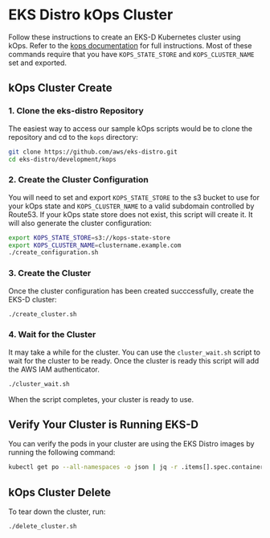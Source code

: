 # EKS Distro kOps Cluster

Follow these instructions to create an EKS-D Kubernetes cluster using
kOps.  Refer to the [kops documentation](https://kops.sigs.k8s.io/getting_started/aws/)
for full instructions.  Most of these commands require that you have
`KOPS_STATE_STORE` and `KOPS_CLUSTER_NAME` set and exported.

## kOps Cluster Create

### 1. Clone the eks-distro Repository
The easiest way to access our sample kOps scripts would be to clone the
repository and cd to the `kops` directory:
```bash
git clone https://github.com/aws/eks-distro.git
cd eks-distro/development/kops 
```

### 2. Create the Cluster Configuration
You will need to set and export `KOPS_STATE_STORE` to the s3 bucket to use for
your kOps state and `KOPS_CLUSTER_NAME` to a valid subdomain controlled by Route53.
If your kOps state store does not exist, this script will create it. It will
also generate the cluster configuration:
```bash
export KOPS_STATE_STORE=s3://kops-state-store
export KOPS_CLUSTER_NAME=clustername.example.com
./create_configuration.sh 
```

### 3. Create the Cluster
Once the cluster configuration has been created succcessfully, create the
EKS-D cluster:
```bash
./create_cluster.sh 
```

### 4. Wait for the Cluster
It may take a while for the cluster. You can use the `cluster_wait.sh`
script to wait for the cluster to be ready. Once the cluster is ready this
script will add the AWS IAM authenticator.
```bash
./cluster_wait.sh
```
When the script completes, your cluster is ready to use.

## Verify Your Cluster is Running EKS-D

You can verify the pods in your cluster are using the EKS Distro images by running
the following command:
```bash
kubectl get po --all-namespaces -o json | jq -r .items[].spec.containers[].image | sort -u
```

## kOps Cluster Delete

To tear down the cluster, run:
```bash
./delete_cluster.sh
```
